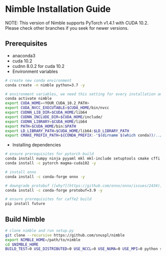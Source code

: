 # Nimble Installation Guide

NOTE: This version of Nimble supports PyTorch v1.4.1 with CUDA 10.2. Please check other branches if you seek for newer versions.

## Prerequisites
* anaconda3
* cuda 10.2
* cudnn 8.0.2 for cuda 10.2
* Environment variables
```bash
# create new conda environment
conda create -n nimble python=3.7 -y

# environment variables, we need this setting for every installation and experiment
conda activate nimble
export CUDA_HOME=<YOUR_CUDA_10.2_PATH>
export CUDA_NVCC_EXECUTABLE=$CUDA_HOME/bin/nvcc
export CUDNN_LIB_DIR=$CUDA_HOME/lib64
export CUDNN_INCLUDE_DIR=$CUDA_HOME/include/
export CUDNN_LIBRARY=$CUDA_HOME/lib64
export PATH=$CUDA_HOME/bin:$PATH
export LD_LIBRARY_PATH=$CUDA_HOME/lib64:$LD_LIBRARY_PATH
export CMAKE_PREFIX_PATH=${CONDA_PREFIX:-"$(dirname $(which conda))/../"}
```
* Installing dependencies
```bash
# ensure prerequisites for pytorch build
conda install numpy ninja pyyaml mkl mkl-include setuptools cmake cffi typing -y
conda install -c pytorch magma-cuda102 -y

# install onnx
conda install -c conda-forge onnx -y

# downgrade protobuf ([why?](https://github.com/onnx/onnx/issues/2434))
conda install -c conda-forge protobuf=3.9 -y

# ensure prerequisites for caffe2 build
pip install future
```

## Build Nimble
```bash
# clone nimble and run setup.py
git clone --recursive https://github.com/snuspl/nimble
export NIMBLE_HOME=/path/to/nimble
cd $NIMBLE_HOME
BUILD_TEST=0 USE_DISTRIBUTED=0 USE_NCCL=0 USE_NUMA=0 USE_MPI=0 python setup.py install
```
